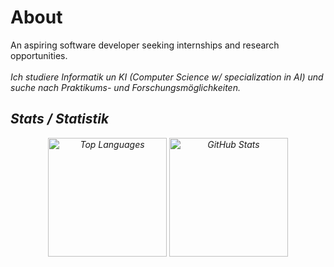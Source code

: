 # About 
An aspiring software developer seeking internships and research opportunities.
<br>
<br>
<i>Ich studiere Informatik un KI (Computer Science w/ specialization in AI) und suche nach Praktikums- und Forschungsmöglichkeiten.<i>

## Stats / Statistik
<div align="center">
  <img height="190" src="https://github-readme-stats.vercel.app/api/top-langs/?username=Hussein-249&layout=compact&langs_count=6&hide=css,html,ejs,assembly&theme=transparent" alt="Top Languages">
  <img height="190" src="https://github-readme-stats.vercel.app/api?username=Hussein-249&show_icons=true&count_private=true&theme=transparent&rank_icon=github" alt="GitHub Stats">
</div>
